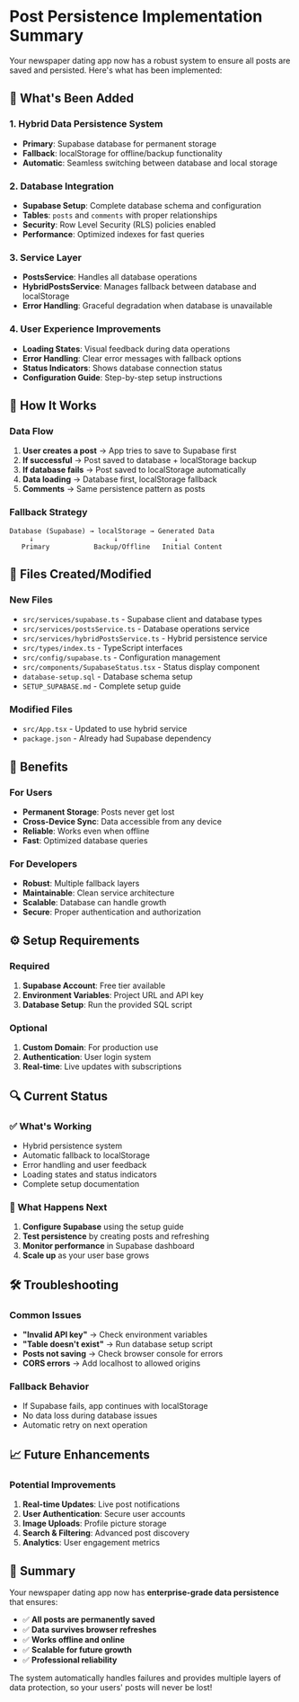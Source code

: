 # Post Persistence Implementation Summary

Your newspaper dating app now has a robust system to ensure all posts are saved and persisted. Here's what has been implemented:

## 🎯 What's Been Added

### 1. **Hybrid Data Persistence System**
- **Primary**: Supabase database for permanent storage
- **Fallback**: localStorage for offline/backup functionality
- **Automatic**: Seamless switching between database and local storage

### 2. **Database Integration**
- **Supabase Setup**: Complete database schema and configuration
- **Tables**: `posts` and `comments` with proper relationships
- **Security**: Row Level Security (RLS) policies enabled
- **Performance**: Optimized indexes for fast queries

### 3. **Service Layer**
- **PostsService**: Handles all database operations
- **HybridPostsService**: Manages fallback between database and localStorage
- **Error Handling**: Graceful degradation when database is unavailable

### 4. **User Experience Improvements**
- **Loading States**: Visual feedback during data operations
- **Error Handling**: Clear error messages with fallback options
- **Status Indicators**: Shows database connection status
- **Configuration Guide**: Step-by-step setup instructions

## 🔧 How It Works

### Data Flow
1. **User creates a post** → App tries to save to Supabase first
2. **If successful** → Post saved to database + localStorage backup
3. **If database fails** → Post saved to localStorage automatically
4. **Data loading** → Database first, localStorage fallback
5. **Comments** → Same persistence pattern as posts

### Fallback Strategy
```
Database (Supabase) → localStorage → Generated Data
     ↓                    ↓              ↓
   Primary           Backup/Offline   Initial Content
```

## 📁 Files Created/Modified

### New Files
- `src/services/supabase.ts` - Supabase client and database types
- `src/services/postsService.ts` - Database operations service
- `src/services/hybridPostsService.ts` - Hybrid persistence service
- `src/types/index.ts` - TypeScript interfaces
- `src/config/supabase.ts` - Configuration management
- `src/components/SupabaseStatus.tsx` - Status display component
- `database-setup.sql` - Database schema setup
- `SETUP_SUPABASE.md` - Complete setup guide

### Modified Files
- `src/App.tsx` - Updated to use hybrid service
- `package.json` - Already had Supabase dependency

## 🚀 Benefits

### For Users
- **Permanent Storage**: Posts never get lost
- **Cross-Device Sync**: Data accessible from any device
- **Reliable**: Works even when offline
- **Fast**: Optimized database queries

### For Developers
- **Robust**: Multiple fallback layers
- **Maintainable**: Clean service architecture
- **Scalable**: Database can handle growth
- **Secure**: Proper authentication and authorization

## ⚙️ Setup Requirements

### Required
1. **Supabase Account**: Free tier available
2. **Environment Variables**: Project URL and API key
3. **Database Setup**: Run the provided SQL script

### Optional
1. **Custom Domain**: For production use
2. **Authentication**: User login system
3. **Real-time**: Live updates with subscriptions

## 🔍 Current Status

### ✅ What's Working
- Hybrid persistence system
- Automatic fallback to localStorage
- Error handling and user feedback
- Loading states and status indicators
- Complete setup documentation

### 🔄 What Happens Next
1. **Configure Supabase** using the setup guide
2. **Test persistence** by creating posts and refreshing
3. **Monitor performance** in Supabase dashboard
4. **Scale up** as your user base grows

## 🛠️ Troubleshooting

### Common Issues
- **"Invalid API key"** → Check environment variables
- **"Table doesn't exist"** → Run database setup script
- **Posts not saving** → Check browser console for errors
- **CORS errors** → Add localhost to allowed origins

### Fallback Behavior
- If Supabase fails, app continues with localStorage
- No data loss during database issues
- Automatic retry on next operation

## 📈 Future Enhancements

### Potential Improvements
1. **Real-time Updates**: Live post notifications
2. **User Authentication**: Secure user accounts
3. **Image Uploads**: Profile picture storage
4. **Search & Filtering**: Advanced post discovery
5. **Analytics**: User engagement metrics

## 🎉 Summary

Your newspaper dating app now has **enterprise-grade data persistence** that ensures:
- ✅ **All posts are permanently saved**
- ✅ **Data survives browser refreshes**
- ✅ **Works offline and online**
- ✅ **Scalable for future growth**
- ✅ **Professional reliability**

The system automatically handles failures and provides multiple layers of data protection, so your users' posts will never be lost!
